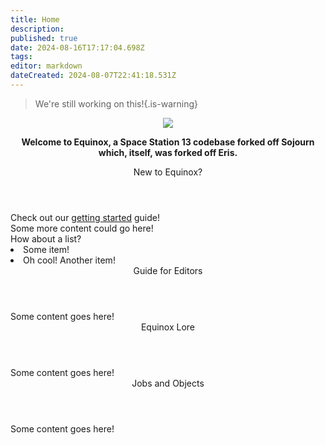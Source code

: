 ```yaml
---
title: Home
description: 
published: true
date: 2024-08-16T17:17:04.698Z
tags: 
editor: markdown
dateCreated: 2024-08-07T22:41:18.531Z
---
```


> We're still working on this!{.is-warning}

<!-- ![wikibanner1.png](/wikibanner1.png) -->
<center>
  <img src="https://wiki.bluespace.engineer/wikibanner1white.png" />
  

<strong>Welcome to Equinox, a Space Station 13 codebase forked off Sojourn which, itself, was forked off Eris.</strong>
</center>

<div class="flex flex-(sm:row,col) space-(y-4,sm:y-0,sm:x-4) mt-4">
	<div class="w-full flex flex-col space-y-4">
		<div class="w-full rounded-xl border-2 border-white border-solid">
    	<header class="rounded-t-xl bg-blue-600"><center>New to Equinox?<center></header>
      <div class="p-2">
        <span class="text-red-600">Check out our <a href="#">getting started</a> guide!</span>
        </br>Some more content could go here!
        </br>How about a list?
        <list>
          <li>Some item!</li>
          <li>Oh cool! Another item!</li>
        </list>
      </div>
    </div>
  	<div class="w-full rounded-xl border-2 border-white border-solid">
    	<header class="rounded-t-xl bg-red-600"><center>Guide for Editors<center></header>
			<div class="p-2">Some content goes here!</div>
		</div>
	</div>
  <div class="w-full flex flex-col space-y-4">
		<div class="w-full rounded-xl border-2 border-white border-solid">
    	<header class="rounded-t-xl bg-green-600"><center>Equinox Lore<center></header>
			<div class="p-2">Some content goes here!</div>
		</div>
  	<div class="w-full rounded-xl border-2 border-white border-solid">
    	<header class="rounded-t-xl bg-orange-600"><center>Jobs and Objects<center></header>
			<div class="p-2">Some content goes here!</div>
		</div>
	</div>
</div>
